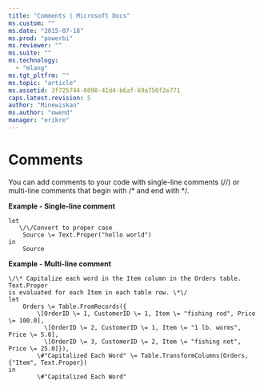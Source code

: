 ```yaml
---
title: "Comments | Microsoft Docs"
ms.custom: ""
ms.date: "2015-07-18"
ms.prod: "powerbi"
ms.reviewer: ""
ms.suite: ""
ms.technology: 
  - "mlang"
ms.tgt_pltfrm: ""
ms.topic: "article"
ms.assetid: 3f725744-8098-41d4-b6af-69a750f2e771
caps.latest.revision: 5
author: "Minewiskan"
ms.author: "owend"
manager: "erikre"
---
```

# Comments
You can add comments to your code with single-line comments (//) or multi-line comments that begin with /* and end with \*/.  
  
**Example - Single-line comment**  
  
```  
let  
   \/\/Convert to proper case  
    Source \= Text.Proper("hello world")  
in  
    Source  
```  
**Example - Multi-line comment**  
  
```  
\/\* Capitalize each word in the Item column in the Orders table. Text.Proper  
is evaluated for each Item in each table row. \*\/  
let  
    Orders \= Table.FromRecords({  
        \[OrderID \= 1, CustomerID \= 1, Item \= "fishing rod", Price \= 100.0],  
          \[OrderID \= 2, CustomerID \= 1, Item \= "1 lb. worms", Price \= 5.0],  
          \[OrderID \= 3, CustomerID \= 2, Item \= "fishing net", Price \= 25.0]}),  
        \#"Capitalized Each Word" \= Table.TransformColumns(Orders, {"Item", Text.Proper})  
in  
        \#"Capitalized Each Word"  
```  
